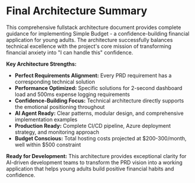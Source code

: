# Final Architecture Summary

This comprehensive fullstack architecture document provides complete guidance for implementing Simple Budget - a confidence-building financial application for young adults. The architecture successfully balances technical excellence with the project's core mission of transforming financial anxiety into "I can handle this" confidence.

**Key Architecture Strengths:**
- **Perfect Requirements Alignment:** Every PRD requirement has a corresponding technical solution
- **Performance Optimized:** Specific solutions for 2-second dashboard load and 500ms expense logging requirements
- **Confidence-Building Focus:** Technical architecture directly supports the emotional positioning throughout
- **AI Agent Ready:** Clear patterns, modular design, and comprehensive implementation examples
- **Production Ready:** Complete CI/CD pipeline, Azure deployment strategy, and monitoring approach
- **Budget Conscious:** Total hosting costs projected at $200-300/month, well within $500 constraint

**Ready for Development:** This architecture provides exceptional clarity for AI-driven development teams to transform the PRD vision into a working application that helps young adults build positive financial habits and confidence.